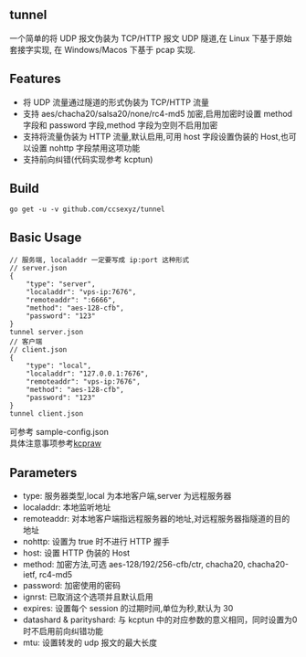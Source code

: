 ## tunnel 

一个简单的将 UDP 报文伪装为 TCP/HTTP 报文 UDP 隧道,在 Linux 下基于原始套接字实现, 在 Windows/Macos 下基于 pcap 实现.

## Features

* 将 UDP 流量通过隧道的形式伪装为 TCP/HTTP 流量  
* 支持 aes/chacha20/salsa20/none/rc4-md5 加密,启用加密时设置 method 字段和 password 字段,method 字段为空则不启用加密  
* 支持将流量伪装为 HTTP 流量,默认启用,可用 host 字段设置伪装的 Host,也可以设置 nohttp 字段禁用这项功能  
* 支持前向纠错(代码实现参考 kcptun)  

## Build 
```
go get -u -v github.com/ccsexyz/tunnel
```

## Basic Usage 
  
```  
// 服务端, localaddr 一定要写成 ip:port 这种形式
// server.json
{
    "type": "server",
    "localaddr": "vps-ip:7676",
    "remoteaddr": ":6666",
    "method": "aes-128-cfb",
    "password": "123"
}
tunnel server.json
// 客户端
// client.json
{
    "type": "local",
    "localaddr": "127.0.0.1:7676",
    "remoteaddr": "vps-ip:7676",
    "method": "aes-128-cfb",
    "password": "123"
}
tunnel client.json  
```
可参考 sample-config.json  
具体注意事项参考[kcpraw](https://github.com/ccsexyz/kcpraw)

## Parameters  
* type: 服务器类型,local 为本地客户端,server 为远程服务器  
* localaddr: 本地监听地址  
* remoteaddr: 对本地客户端指远程服务器的地址,对远程服务器指隧道的目的地址  
* nohttp: 设置为 true 时不进行 HTTP 握手  
* host: 设置 HTTP 伪装的 Host  
* method: 加密方法,可选 aes-128/192/256-cfb/ctr, chacha20, chacha20-ietf, rc4-md5  
* password: 加密使用的密码  
* ignrst: 已取消这个选项并且默认启用  
* expires: 设置每个 session 的过期时间,单位为秒,默认为 30    
* datashard & parityshard: 与 kcptun 中的对应参数的意义相同，同时设置为0时不启用前向纠错功能    
* mtu: 设置转发的 udp 报文的最大长度  
